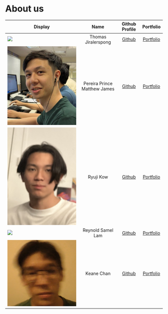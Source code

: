 # About us

| Display                                                                                                                            |             Name             |              Github Profile              |                Portfolio                |
| ---------------------------------------------------------------------------------------------------------------------------------- | :--------------------------: | :--------------------------------------: | :-------------------------------------: |
| ![](https://via.placeholder.com/100.png?text=Photo)                                                                                |     Thomas Jiralerspong      | [Github](https://github.com/superkaiba)  | [Portfolio](team/superkaiba.md) |
| ![](https://raw.githubusercontent.com/AY2223S2-CS2113-T12-2/tp/master/docs/team/profilePictures/PrincePicture.jpg) | Pereira Prince Matthew James |  [Github](https://github.com/Magmanat)   |   [Portfolio](team/magmanat.md)    |
| ![](https://raw.githubusercontent.com/AY2223S2-CS2113-T12-2/tp/master/docs/team/profilePictures/cs2113photo.jpg)                                                                                                                        |          Ryuji Kow           |  [Github](https://github.com/Ryujikjs)   |      [Portfolio](team/ryujikjs.md)      |
| ![](https://bit.ly/416rVBm)                                                                                                                       |      Reynold Samel Lam       | [Github](https://github.com/Reynold-SL)  |     [Portfolio](team/reynold-sl.md)     |
| ![](https://raw.githubusercontent.com/AY2223S2-CS2113-T12-2/tp/master/docs/team/profilePictures/cs2113ProfilePicture.jpg)                                                                                                                       |          Keane Chan          | [Github](https://github.com/typingpanda) |     [Portfolio](team/typingpanda.md)      |
